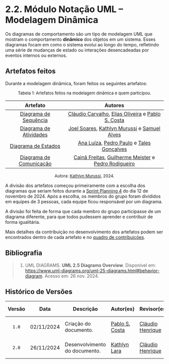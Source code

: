 # 2.2. Módulo Notação UML – Modelagem Dinâmica

Os diagramas de comportamento são um tipo de modelagem UML que mostram o comportamento **dinâmico** dos objetos em um sistema. Esses diagramas focam em como o sistema evolui ao longo do tempo, refletindo uma série de mudanças de estado ou interações desencadeadas por eventos internos ou externos.

## Artefatos feitos

Durante a modelagem dinâmica, foram feitos os seguintes artefatos:

<font size="2"><p style="text-align: center">Tabela 1: Artefatos feitos na modelagem dinâmica e quem participou.</p></font>

<center>

| Artefato | Autores |
| :--: | :--: |
| [Diagrama de Sequência](https://unbarqdsw2024-2.github.io/2024.2_G5_Turismo_Entrega_02/#/Modelagem/modelagem%20dinamica/2.2.1Diagrama-de-sequencia) | [Cláudio Carvalho](ClaudioGH), [Elias Oliveira](EliasGH) e [Pablo S. Costa](PabloGH) |
| [Diagrama de Atividades](https://unbarqdsw2024-2.github.io/2024.2_G5_Turismo_Entrega_02/#/Modelagem/modelagem%20dinamica/2.2.2Diagrama-de-atividades) | [Joel Soares](JoelGH), [Kathlyn Murussi](KathlynGH) e [Samuel Alves](SamuelGH) |
| [Diagrama de Estados](https://unbarqdsw2024-2.github.io/2024.2_G5_Turismo_Entrega_02/#/Modelagem/modelagem%20dinamica/2.2.4.DiagramaDeEstados.md) | [Ana Luíza](AnaGH), [Pedro Paulo](PedroPGH) e [Tales Gonçalves](TalesGH) |
| [Diagrama de Comunicação](https://unbarqdsw2024-2.github.io/2024.2_G5_Turismo_Entrega_02/#/Modelagem/modelagem%20dinamica/2.2.3.DiagramaDeComunicacao) | [Cainã Freitas](CainaGH), [Guilherme Meister](GuilhermeGH) e [Pedro Rodigueiro](PedroRGH) |

</center>

<font size="2"><p style="text-align: center">Autora: [Kathlyn Murussi][KathlynGH], 2024.</p></font>

A divisão dos artefatos começou primeiramente com a escolha dos diagramas que seriam feitos durante a [Sprint Planning 4](/atas/ata_04.md) do dia 12 de novembro de 2024. Após a escolha, os membros do grupo foram divididos em equipes de 3 pessoas, cada equipe ficou responsável por um diagrama. 

A divisão foi feita de forma que cada membro do grupo participasse de um diagrama diferente, para que todos pudessem aprender e contribuir de forma igualitária.

Mais detalhes da contribuição no desenvolvimento dos artefatos podem ser encontrados dentro de cada artefato e no [quadro de contribuições]([/Modelagem/2.2.1.QuadroDeContribuicoes.md](https://unbarqdsw2024-2.github.io/2024.2_G5_Turismo_Entrega_02/#/Modelagem/2.4.ParticipacoesModelagem)).

## Bibliografia

> 1. UML DIAGRAMS. **UML 2.5 Diagrams Overview**. Disponível em: https://www.uml-diagrams.org/uml-25-diagrams.html#behavior-diagram. Acesso em: 26 nov. 2024.


## Histórico de Versões

| Versão | Data | Descrição | Autor(es) | Revisor(es) | Detalhes da revisão |
| :----: | :--: | --------- | ----------- | ------ | :---: |
| `1.0`  | 02/11/2024 | Criação do documento. | [Pablo S. Costa][PabloGH]  | [Cláudio Henrique][ClaudioGH] | Não foram encontrados erros. |
| `2.0`  | 26/11/2024 | Desenvolvimento do documento. | [Kathlyn Lara][KathlynGH]  | [Cláudio Henrique][ClaudioGH]  | A tabela foi ajustada e links.  |

[AnaGH]: https://github.com/analufernanndess
[CainaGH]: https://github.com/freitasc
[ClaudioGH]: https://github.com/claudiohsc
[EliasGH]: https://github.com/EliasOliver21
[GuilhermeGH]: https://github.com/gmeister18
[JoelGH]: https://github.com/JoelSRangel
[KathlynGH]: https://github.com/klmurussi
[PabloGH]: https://github.com/pabloheika
[PedroRGH]: https://github.com/pedro-rodiguero
[PedroPGH]: https://github.com/Pedrin0030
[SamuelGH]: https://github.com/samuelalvess
[TalesGH]: https://github.com/TalesRG


